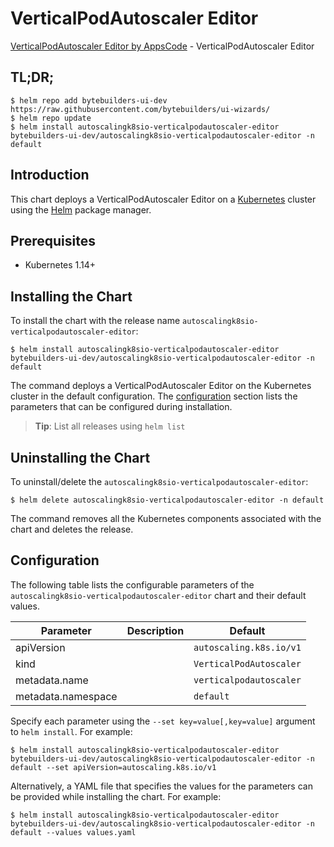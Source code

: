 # VerticalPodAutoscaler Editor

[VerticalPodAutoscaler Editor by AppsCode](https://byte.builders) - VerticalPodAutoscaler Editor

## TL;DR;

```console
$ helm repo add bytebuilders-ui-dev https://raw.githubusercontent.com/bytebuilders/ui-wizards/
$ helm repo update
$ helm install autoscalingk8sio-verticalpodautoscaler-editor bytebuilders-ui-dev/autoscalingk8sio-verticalpodautoscaler-editor -n default
```

## Introduction

This chart deploys a VerticalPodAutoscaler Editor on a [Kubernetes](http://kubernetes.io) cluster using the [Helm](https://helm.sh) package manager.

## Prerequisites

- Kubernetes 1.14+

## Installing the Chart

To install the chart with the release name `autoscalingk8sio-verticalpodautoscaler-editor`:

```console
$ helm install autoscalingk8sio-verticalpodautoscaler-editor bytebuilders-ui-dev/autoscalingk8sio-verticalpodautoscaler-editor -n default
```

The command deploys a VerticalPodAutoscaler Editor on the Kubernetes cluster in the default configuration. The [configuration](#configuration) section lists the parameters that can be configured during installation.

> **Tip**: List all releases using `helm list`

## Uninstalling the Chart

To uninstall/delete the `autoscalingk8sio-verticalpodautoscaler-editor`:

```console
$ helm delete autoscalingk8sio-verticalpodautoscaler-editor -n default
```

The command removes all the Kubernetes components associated with the chart and deletes the release.

## Configuration

The following table lists the configurable parameters of the `autoscalingk8sio-verticalpodautoscaler-editor` chart and their default values.

|     Parameter      | Description |         Default         |
|--------------------|-------------|-------------------------|
| apiVersion         |             | `autoscaling.k8s.io/v1` |
| kind               |             | `VerticalPodAutoscaler` |
| metadata.name      |             | `verticalpodautoscaler` |
| metadata.namespace |             | `default`               |


Specify each parameter using the `--set key=value[,key=value]` argument to `helm install`. For example:

```console
$ helm install autoscalingk8sio-verticalpodautoscaler-editor bytebuilders-ui-dev/autoscalingk8sio-verticalpodautoscaler-editor -n default --set apiVersion=autoscaling.k8s.io/v1
```

Alternatively, a YAML file that specifies the values for the parameters can be provided while
installing the chart. For example:

```console
$ helm install autoscalingk8sio-verticalpodautoscaler-editor bytebuilders-ui-dev/autoscalingk8sio-verticalpodautoscaler-editor -n default --values values.yaml
```
